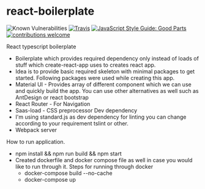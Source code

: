 # react-boilerplate
![Known Vulnerabilities](https://snyk.io/test/github/sakatajay111/react-boilerplate/badge.svg)
[![Travis](https://img.shields.io/travis/dwyl/goodparts.svg?maxAge=2592000)](https://travis-ci.org/sakatajay111/react-boilerplate)
[![JavaScript Style Guide: Good Parts](https://img.shields.io/badge/code%20style-goodparts-brightgreen.svg?style=flat)](https://github.com/sakatajay111/react-boilerplate "JavaScript The Good Parts")
[![contributions welcome](https://img.shields.io/badge/contributions-welcome-brightgreen.svg?style=flat)](https://github.com/sakatajay111/react-boilerplate/issues)

React typescript boilerplate
   - Boilerplate which provides required dependency only instead of loads of stuff which create-react-app uses to creates react app.
   - Idea is to provide basic required skeleton with minimal packages to get started.
Following packages were used while creating this app.
   - Material UI - Provides array of different component which we can use and quickly build the app. You can use other alternatives as well such as AntDesign or react bootstrap 
   - React Router - For Navigation
   - Saas-load - CSS preprocessor
Dev dependency
   - I'm using standard.js as dev dependency for linting you can change according to your requirement tslint or other.
   - Webpack server 

How to run application.
   -  npm install && npm run build && npm start
   - Created dockerfile and docker compose file as well in case you would like to run through it. Steps for running through docker
      - docker-compose build --no-cache
      - docker-compose up
    
